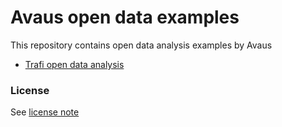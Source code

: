 # Avaus open data examples

This repository contains open data analysis examples by Avaus

* [Trafi open data analysis](trafi.md)

### License

See [license note](LICENSE.md)
